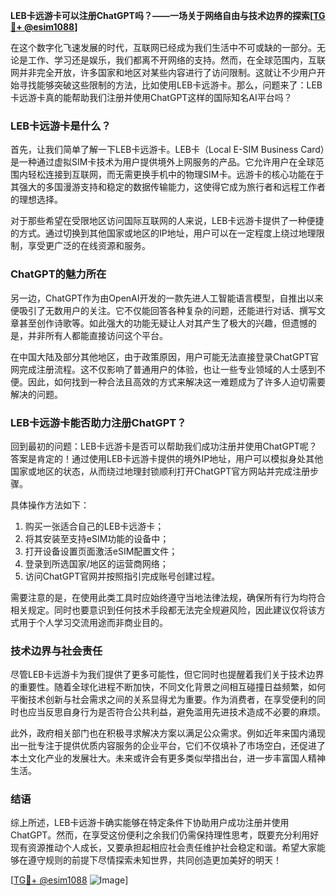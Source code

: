 **LEB卡远游卡可以注册ChatGPT吗？——一场关于网络自由与技术边界的探索[[TG💪+ @esim1088](https://t.me/s/esim1088)]**

在这个数字化飞速发展的时代，互联网已经成为我们生活中不可或缺的一部分。无论是工作、学习还是娱乐，我们都离不开网络的支持。然而，在全球范围内，互联网并非完全开放，许多国家和地区对某些内容进行了访问限制。这就让不少用户开始寻找能够突破这些限制的方法，比如使用LEB卡远游卡。那么，问题来了：LEB卡远游卡真的能帮助我们注册并使用ChatGPT这样的国际知名AI平台吗？

### LEB卡远游卡是什么？

首先，让我们简单了解一下LEB卡远游卡。LEB卡（Local E-SIM Business Card）是一种通过虚拟SIM卡技术为用户提供境外上网服务的产品。它允许用户在全球范围内轻松连接到互联网，而无需更换手机中的物理SIM卡。远游卡的核心功能在于其强大的多国漫游支持和稳定的数据传输能力，这使得它成为旅行者和远程工作者的理想选择。

对于那些希望在受限地区访问国际互联网的人来说，LEB卡远游卡提供了一种便捷的方式。通过切换到其他国家或地区的IP地址，用户可以在一定程度上绕过地理限制，享受更广泛的在线资源和服务。

### ChatGPT的魅力所在

另一边，ChatGPT作为由OpenAI开发的一款先进人工智能语言模型，自推出以来便吸引了无数用户的关注。它不仅能回答各种复杂的问题，还能进行对话、撰写文章甚至创作诗歌等。如此强大的功能无疑让人对其产生了极大的兴趣，但遗憾的是，并非所有人都能直接访问这个平台。

在中国大陆及部分其他地区，由于政策原因，用户可能无法直接登录ChatGPT官网完成注册流程。这不仅影响了普通用户的体验，也让一些专业领域的人士感到不便。因此，如何找到一种合法且高效的方式来解决这一难题成为了许多人迫切需要解决的问题。

### LEB卡远游卡能否助力注册ChatGPT？

回到最初的问题：LEB卡远游卡是否可以帮助我们成功注册并使用ChatGPT呢？答案是肯定的！通过使用LEB卡远游卡提供的境外IP地址，用户可以模拟身处其他国家或地区的状态，从而绕过地理封锁顺利打开ChatGPT官方网站并完成注册步骤。

具体操作方法如下：
1. 购买一张适合自己的LEB卡远游卡；
2. 将其安装至支持eSIM功能的设备中；
3. 打开设备设置页面激活eSIM配置文件；
4. 登录到所选国家/地区的运营商网络；
5. 访问ChatGPT官网并按照指引完成账号创建过程。

需要注意的是，在使用此类工具时应始终遵守当地法律法规，确保所有行为均符合相关规定。同时也要意识到任何技术手段都无法完全规避风险，因此建议仅将该方式用于个人学习交流用途而非商业目的。

### 技术边界与社会责任

尽管LEB卡远游卡为我们提供了更多可能性，但它同时也提醒着我们关于技术边界的重要性。随着全球化进程不断加快，不同文化背景之间相互碰撞日益频繁，如何平衡技术创新与社会需求之间的关系显得尤为重要。作为消费者，在享受便利的同时也应当反思自身行为是否符合公共利益，避免滥用先进技术造成不必要的麻烦。

此外，政府相关部门也在积极寻求解决方案以满足公众需求。例如近年来国内涌现出一批专注于提供优质内容服务的企业平台，它们不仅填补了市场空白，还促进了本土文化产业的发展壮大。未来或许会有更多类似举措出台，进一步丰富国人精神生活。

### 结语

综上所述，LEB卡远游卡确实能够在特定条件下协助用户成功注册并使用ChatGPT。然而，在享受这份便利之余我们仍需保持理性思考，既要充分利用好现有资源推动个人成长，又要承担起相应社会责任维护社会稳定和谐。希望大家能够在遵守规则的前提下尽情探索未知世界，共同创造更加美好的明天！

[[TG💪+ @esim1088](https://t.me/s/esim1088) ![Image](https://i.postimg.cc/4NQfJmqS/Snipaste-2025-05-13-00-14-12.png)]